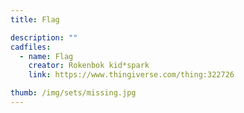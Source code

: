 ```yaml
---
title: Flag

description: ""
cadfiles:
  - name: Flag
    creator: Rokenbok kid*spark
    link: https://www.thingiverse.com/thing:322726

thumb: /img/sets/missing.jpg
---
```

